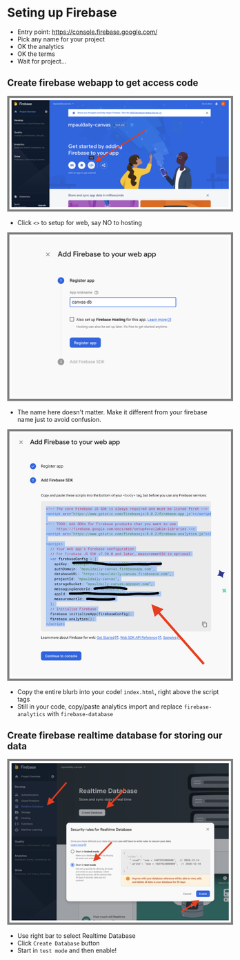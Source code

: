 <style>
  p {
    text-align: center;
  }
  img {
    border: 5px solid grey;
    padding: 5px;
    width: 600px;
    height: auto;
  }
</style>

# Seting up Firebase

- Entry point: https://console.firebase.google.com/
- Pick any name for your project
- OK the analytics
- OK the terms
- Wait for project...

## Create firebase webapp to get access code

<p>
  <img src="pic1h.png" />
</p>

- Click `<>` to setup for web, say NO to hosting

<p>
  <img src="pic2h.png" />
</p>

- The name here doesn't matter. Make it different from your firebase name just to avoid confusion.

<p>
  <img src="pic3h.png" />
</p>

- Copy the entire blurb into your code! `index.html`, right above the script tags
- Still in your code, copy/paste analytics import and replace `firebase-analytics` with `firebase-database`

## Create firebase realtime database for storing our data

<p>
  <img src="pic4h.png" />
</p>

- Use right bar to select Realtime Database
- Click `Create Database` button
- Start in `test mode` and then enable!

